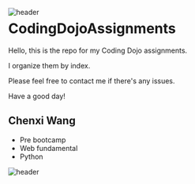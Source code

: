 <img src="https://i.pinimg.com/originals/10/25/2f/10252fb845e3720b90e5c65d94ccc454.jpg"
     alt="header"
     style="float: left; margin-right: 10px;" />

# CodingDojoAssignments
Hello, this is the repo for my Coding Dojo assignments.

I organize them by index.

Please feel free to contact me if there's any issues.

Have a good day!

## Chenxi Wang 
* Pre bootcamp
* Web fundamental
* Python

<img src="https://s3.amazonaws.com/rivera64/images/twitter-header-aesthetic-twitter-header-cute-twitter-headers2cgoenjp.jpg"
     alt="header"
     style="float: left; margin-right: 10px;" />
